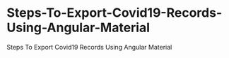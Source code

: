 # Steps-To-Export-Covid19-Records-Using-Angular-Material
Steps To Export Covid19 Records Using Angular Material
